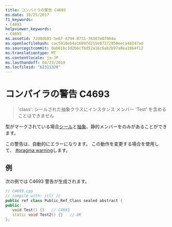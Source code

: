 ```yaml
---
title: コンパイラの警告 C4693
ms.date: 10/25/2017
f1_keywords:
- C4693
helpviewer_keywords:
- C4693
ms.assetid: 72d8db01-5e6f-4794-8731-76107e8f064a
ms.openlocfilehash: cac5918eb4a1689fd215e07272958eeca48247ad
ms.sourcegitcommit: 0ab61bc3d2b6cfbd52a16c6ab2b97a8ea1864f12
ms.translationtype: MT
ms.contentlocale: ja-JP
ms.lasthandoff: 04/23/2019
ms.locfileid: "62311320"
---
```

# <a name="compiler-warning-c4693"></a>コンパイラの警告 C4693

> 'class': シールされた抽象クラスにインスタンス メンバー 'Test' を含めることはできません

型がマークされている場合[シール](../../extensions/sealed-cpp-component-extensions.md)と[抽象](../../extensions/abstract-cpp-component-extensions.md)、静的メンバーをのみがあることができます。

この警告は、自動的にエラーになります。 この動作を変更する場合を使用して、 [#pragma warning](../../preprocessor/warning.md)します。

## <a name="example"></a>例

次の例では C4693 警告が生成されます。

```cpp
// C4693.cpp
// compile with: /clr /c
public ref class Public_Ref_Class sealed abstract {
public:
   void Test() {}   // C4693
   static void Test2() {}   // OK
};
```